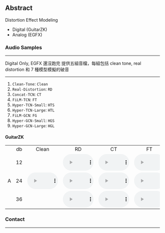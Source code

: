 ## Abstract
Distortion Effect Modeling 
- Digital (GuitarZK)
- Analog (EGFX)

### Audio Samples

<hr>
Digital Only, EGFX 還沒跑完
提供五組音檔，每組包括 clean tone, real distortion 和 7 種模型模擬的破音
<hr>

1. `Clean-Tone`: `Clean`
2. `Real-Distortion`: `RD`
3. `Concat-TCN`: `CT`
4. `FiLM-TCN`:  `FT`
5. `Hyper-TCN-Small`: `HTS`
6. `Hyper-TCN-Large`: `HTL`
7. `FiLM-GCN`: `FG`
8. `Hyper-GCN-Small`: `HGS`
9. `Hyper-GCN-Large`: `HGL`

#### GuitarZK

<table style='text-align: center;'>
  <tbody>
    <tr>
      <td></td>
      <td>db</td>
      <td>Clean</td>
      <td>RD</td>
      <td>CT</td>
      <td>FT</td>
      <td>HTS</td>
      <td>HTL</td>
      <td>FG</td>
      <td>HGS</td>
      <td>HGL</td>
    </tr>
    <tr>
      <td rowspan="0">A</td>
      <td>12</td>
      <td rowspan="0"><audio controls="" style="width: 100px;"><source src="./assets/audios/a/clean.wav" type="audio/mpeg" /></audio></td>
      <td><audio controls="" style="width: 100px;"><source src="./assets/audios/a/rd_12.wav" type="audio/mpeg" /></audio></td>
      <td><audio controls="" style="width: 100px;"><source src="./assets/audios/a/ct_12.wav" type="audio/mpeg" /></audio></td>
      <td><audio controls="" style="width: 100px;"><source src="./assets/audios/a/ft_12.wav" type="audio/mpeg" /></audio></td>
      <td><audio controls="" style="width: 100px;"><source src="./assets/audios/a/hts_12.wav" type="audio/mpeg" /></audio></td>
      <td><audio controls="" style="width: 100px;"><source src="./assets/audios/a/htl_12.wav" type="audio/mpeg" /></audio></td>
      <td><audio controls="" style="width: 100px;"><source src="./assets/audios/a/fg_12.wav" type="audio/mpeg" /></audio></td>
      <td><audio controls="" style="width: 100px;"><source src="./assets/audios/a/hgl_12.wav" type="audio/mpeg" /></audio></td>
      <td><audio controls="" style="width: 100px;"><source src="./assets/audios/a/hgl_12.wav" type="audio/mpeg" /></audio></td>
    </tr>
    <tr>
      <td>24</td>
      <td><audio controls="" style="width: 100px;"><source src="./assets/audios/a/rd_24.wav" type="audio/mpeg" /></audio></td>
      <td><audio controls="" style="width: 100px;"><source src="./assets/audios/a/ct_24.wav" type="audio/mpeg" /></audio></td>
      <td><audio controls="" style="width: 100px;"><source src="./assets/audios/a/ft_24.wav" type="audio/mpeg" /></audio></td>
      <td><audio controls="" style="width: 100px;"><source src="./assets/audios/a/hts_24.wav" type="audio/mpeg" /></audio></td>
      <td><audio controls="" style="width: 100px;"><source src="./assets/audios/a/htl_24.wav" type="audio/mpeg" /></audio></td>
      <td><audio controls="" style="width: 100px;"><source src="./assets/audios/a/fg_24.wav" type="audio/mpeg" /></audio></td>
      <td><audio controls="" style="width: 100px;"><source src="./assets/audios/a/hgl_24.wav" type="audio/mpeg" /></audio></td>
      <td><audio controls="" style="width: 100px;"><source src="./assets/audios/a/hgl_24.wav" type="audio/mpeg" /></audio></td>
    </tr>
    <tr>
      <td>36</td>
      <td><audio controls="" style="width: 100px;"><source src="./assets/audios/a/rd_36.wav" type="audio/mpeg" /></audio></td>
      <td><audio controls="" style="width: 100px;"><source src="./assets/audios/a/ct_36.wav" type="audio/mpeg" /></audio></td>
      <td><audio controls="" style="width: 100px;"><source src="./assets/audios/a/ft_36.wav" type="audio/mpeg" /></audio></td>
      <td><audio controls="" style="width: 100px;"><source src="./assets/audios/a/hts_36.wav" type="audio/mpeg" /></audio></td>
      <td><audio controls="" style="width: 100px;"><source src="./assets/audios/a/htl_36.wav" type="audio/mpeg" /></audio></td>
      <td><audio controls="" style="width: 100px;"><source src="./assets/audios/a/fg_36.wav" type="audio/mpeg" /></audio></td>
      <td><audio controls="" style="width: 100px;"><source src="./assets/audios/a/hgl_36.wav" type="audio/mpeg" /></audio></td>
      <td><audio controls="" style="width: 100px;"><source src="./assets/audios/a/hgl_36.wav" type="audio/mpeg" /></audio></td>
    </tr>
  </tbody>
</table>


### Contact 

<hr>


